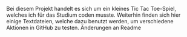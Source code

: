 Bei diesem Projekt handelt es sich um ein kleines Tic Tac Toe-Spiel, welches ich für das Studium coden musste. Weiterhin finden sich hier einige Textdateien, welche dazu benutzt werden, um verschiedene Aktionen in GitHub zu testen. 
Änderungen an Readme